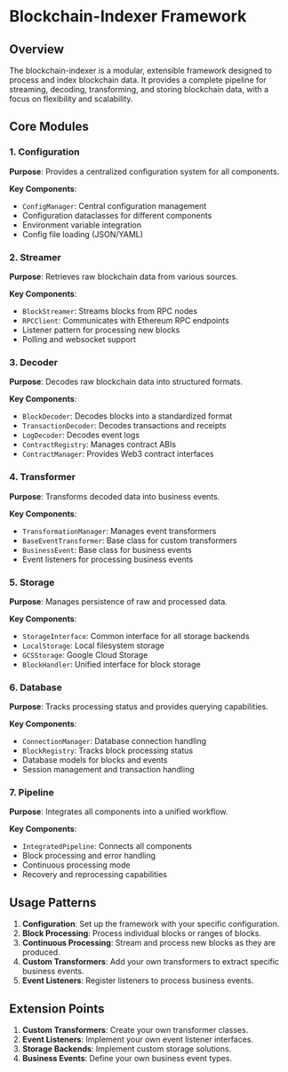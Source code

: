 # Blockchain-Indexer Framework

## Overview

The blockchain-indexer is a modular, extensible framework designed to process and index blockchain data. It provides a complete pipeline for streaming, decoding, transforming, and storing blockchain data, with a focus on flexibility and scalability.

## Core Modules

### 1. Configuration

**Purpose**: Provides a centralized configuration system for all components.

**Key Components**:
- `ConfigManager`: Central configuration management
- Configuration dataclasses for different components
- Environment variable integration
- Config file loading (JSON/YAML)

### 2. Streamer

**Purpose**: Retrieves raw blockchain data from various sources.

**Key Components**:
- `BlockStreamer`: Streams blocks from RPC nodes
- `RPCClient`: Communicates with Ethereum RPC endpoints
- Listener pattern for processing new blocks
- Polling and websocket support

### 3. Decoder

**Purpose**: Decodes raw blockchain data into structured formats.

**Key Components**:
- `BlockDecoder`: Decodes blocks into a standardized format
- `TransactionDecoder`: Decodes transactions and receipts
- `LogDecoder`: Decodes event logs
- `ContractRegistry`: Manages contract ABIs
- `ContractManager`: Provides Web3 contract interfaces

### 4. Transformer

**Purpose**: Transforms decoded data into business events.

**Key Components**:
- `TransformationManager`: Manages event transformers
- `BaseEventTransformer`: Base class for custom transformers
- `BusinessEvent`: Base class for business events
- Event listeners for processing business events

### 5. Storage

**Purpose**: Manages persistence of raw and processed data.

**Key Components**:
- `StorageInterface`: Common interface for all storage backends
- `LocalStorage`: Local filesystem storage
- `GCSStorage`: Google Cloud Storage
- `BlockHandler`: Unified interface for block storage

### 6. Database

**Purpose**: Tracks processing status and provides querying capabilities.

**Key Components**:
- `ConnectionManager`: Database connection handling
- `BlockRegistry`: Tracks block processing status
- Database models for blocks and events
- Session management and transaction handling

### 7. Pipeline

**Purpose**: Integrates all components into a unified workflow.

**Key Components**:
- `IntegratedPipeline`: Connects all components
- Block processing and error handling
- Continuous processing mode
- Recovery and reprocessing capabilities

## Usage Patterns

1. **Configuration**: Set up the framework with your specific configuration.
2. **Block Processing**: Process individual blocks or ranges of blocks.
3. **Continuous Processing**: Stream and process new blocks as they are produced.
4. **Custom Transformers**: Add your own transformers to extract specific business events.
5. **Event Listeners**: Register listeners to process business events.

## Extension Points

1. **Custom Transformers**: Create your own transformer classes.
2. **Event Listeners**: Implement your own event listener interfaces.
3. **Storage Backends**: Implement custom storage solutions.
4. **Business Events**: Define your own business event types.